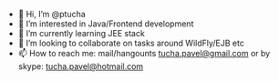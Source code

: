 - 👋 Hi, I’m @ptucha
- 👀 I’m interested in Java/Frontend development
- 🌱 I’m currently learning JEE stack
- 💞️ I’m looking to collaborate on tasks around WildFly/EJB etc
- 📫 How to reach me: mail/hangounts tucha.pavel@gmail.com or by skype: tucha.pavel@hotmail.com

<!---
ptucha/ptucha is a ✨ special ✨ repository because its `README.md` (this file) appears on your GitHub profile.
You can click the Preview link to take a look at your changes.
--->
